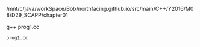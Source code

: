 /mnt/c/java/workSpace/Bob/northfacing.github.io/src/main/C++/Y2016/M08/D29_SCAPP/chapter01

g++ prog1.cc

    prog1.cc

```cpp
```
